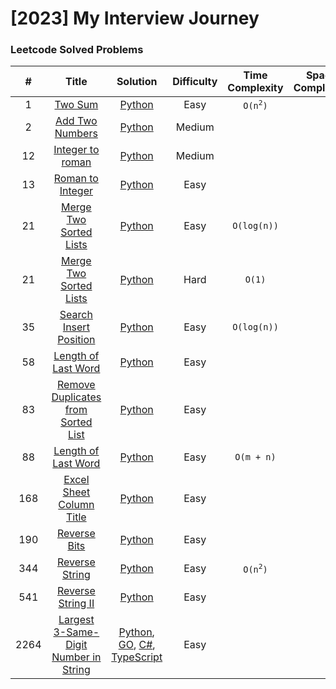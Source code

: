 # [2023] My Interview Journey

### Leetcode Solved Problems

| # | Title | Solution | Difficulty | Time Complexity | Space Complexity |
|:---:| :-----: | :--------: | :----------: | :----------: | :----------: |
|1| [Two Sum](./Leetcode/algorithms/easy/0001_two_sum) | [Python](./Leetcode/algorithms/easy/0001_two_sum/0001_two_sum.py) | Easy | <code>O(n<sup>2</sup>)</code> | |
|2| [Add Two Numbers](./Leetcode/algorithms/medium/0002_add_two_numbers) | [Python](./Leetcode/algorithms/medium/0002_add_two_numbers/0002_add_two_numbers.py) | Medium | | |
|12| [Integer to roman](./Leetcode/algorithms/medium/0012_integer_to_roman) | [Python](./Leetcode/algorithms/medium/0012_integer_to_roman/0012_integer_to_roman.py) | Medium | | |
|13| [Roman to Integer](./Leetcode/algorithms/easy/0013_roman_to_integer) | [Python](./Leetcode/algorithms/easy/0013_roman_to_integer/0013_roman_to_integer.py) | Easy |  | |
|21| [Merge Two Sorted Lists](./Leetcode/algorithms/easy/0021_merge_two_sorted_lists) | [Python](./Leetcode/algorithms/easy/0021_merge_two_sorted_lists/0021_merge_two_sorted_lists.py) | Easy | <code>O(log(n))</code> | |
|21| [Merge Two Sorted Lists](./Leetcode/algorithms/hard/0021_merge_two_sorted_lists) | [Python](./Leetcode/algorithms/hard/0021_merge_two_sorted_lists/0021_merge_two_sorted_lists.py) | Hard | <code>O(1)</code> | |
|35| [Search Insert Position](./Leetcode/algorithms/easy/0035_search_insert_position) | [Python](./Leetcode/algorithms/easy/0035_search_insert_position/0035_search_insert_position.py) | Easy | <code>O(log(n))</code> | |
|58| [Length of Last Word](./Leetcode/algorithms/easy/0058_length_of_last_word) | [Python](./Leetcode/algorithms/easy/0058_length_of_last_word/0058_length_of_last_word.py) | Easy |  | |
|83| [Remove Duplicates from Sorted List](./Leetcode/algorithms/easy/0083_remove_duplicates_from_sorted_list) | [Python](./Leetcode/algorithms/easy/0083_remove_duplicates_from_sorted_list/0083_remove_duplicates_from_sorted_list.py) | Easy |  | |
|88| [Length of Last Word](./Leetcode/algorithms/easy/0088_merge_sorted_array) | [Python](./Leetcode/algorithms/easy/0088_merge_sorted_array/0088_merge_sorted_array.py) | Easy | `O(m + n)` | |
|168| [Excel Sheet Column Title](./Leetcode/algorithms/easy/0168_excel_sheet_column_title) | [Python](./Leetcode/algorithms/easy/0168_excel_sheet_column_title/0168_excel_sheet_column_title.py) | Easy | | |
|190| [Reverse Bits](./Leetcode/algorithms/easy/0190_reverse_bits) | [Python](./Leetcode/algorithms/easy/0190_reverse_bits/0190_reverse_bits.py) | Easy | | |
|344| [Reverse String](./Leetcode/algorithms/easy/0344_reverse_string) | [Python](./Leetcode/algorithms/easy/0344_reverse_string/0344_reverse_string.py) | Easy | <code>O(n<sup>2</sup>)</code> | |
|541| [Reverse String II](./Leetcode/algorithms/easy/0541_reverse_string_ii) | [Python](./Leetcode/algorithms/easy/0541_reverse_string_ii/0541_reverse_string_ii.py) | Easy |  | |
|2264| [Largest 3-Same-Digit Number in String](./Leetcode/algorithms/easy/2264_largest_3_same_digit_number_in_string) | [Python](./Leetcode/algorithms/easy/2264_largest_3_same_digit_number_in_string/2264_largest_3_same_digit_number_in_string.py), [GO](./Leetcode/algorithms/easy/2264_largest_3_same_digit_number_in_string/2264_largest_3_same_digit_number_in_string.go), [C#](./Leetcode/algorithms/easy/2264_largest_3_same_digit_number_in_string/2264_largest_3_same_digit_number_in_string.cs), [TypeScript](./Leetcode/algorithms/easy/2264_largest_3_same_digit_number_in_string/2264_largest_3_same_digit_number_in_string.ts) | Easy |  | |
